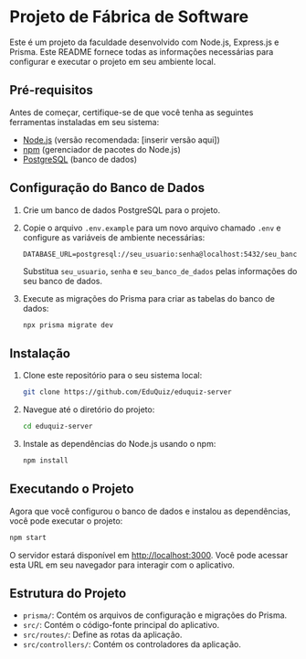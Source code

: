 # Projeto de Fábrica de Software

Este é um projeto da faculdade desenvolvido com Node.js, Express.js e Prisma.
Este README fornece todas as informações necessárias para configurar e executar o projeto em seu ambiente local.

## Pré-requisitos

Antes de começar, certifique-se de que você tenha as seguintes ferramentas instaladas em seu sistema:

- [Node.js](https://nodejs.org/) (versão recomendada: [inserir versão aqui])
- [npm](https://www.npmjs.com/) (gerenciador de pacotes do Node.js)
- [PostgreSQL](https://www.postgresql.org/) (banco de dados)

## Configuração do Banco de Dados

1. Crie um banco de dados PostgreSQL para o projeto.

2. Copie o arquivo `.env.example` para um novo arquivo chamado `.env` e configure as variáveis de ambiente necessárias:

   ```
   DATABASE_URL=postgresql://seu_usuario:senha@localhost:5432/seu_banco_de_dados
   ```

   Substitua `seu_usuario`, `senha` e `seu_banco_de_dados` pelas informações do seu banco de dados.

3. Execute as migrações do Prisma para criar as tabelas do banco de dados:

   ```bash
   npx prisma migrate dev
   ```

## Instalação

1. Clone este repositório para o seu sistema local:

   ```bash
   git clone https://github.com/EduQuiz/eduquiz-server
   ```

2. Navegue até o diretório do projeto:

   ```bash
   cd eduquiz-server
   ```

3. Instale as dependências do Node.js usando o npm:

   ```bash
   npm install
   ```

## Executando o Projeto

Agora que você configurou o banco de dados e instalou as dependências, você pode executar o projeto:

```bash
npm start
```

O servidor estará disponível em [http://localhost:3000](http://localhost:3000).
Você pode acessar esta URL em seu navegador para interagir com o aplicativo.

## Estrutura do Projeto

- `prisma/`: Contém os arquivos de configuração e migrações do Prisma.
- `src/`: Contém o código-fonte principal do aplicativo.
- `src/routes/`: Define as rotas da aplicação.
- `src/controllers/`: Contém os controladores da aplicação.
